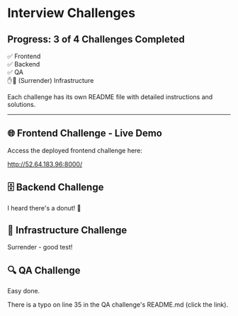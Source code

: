 # Interview Challenges

## Progress: 3 of 4 Challenges Completed  
✅ Frontend  
✅ Backend  
✅ QA  
✋🤚 (Surrender) Infrastructure

Each challenge has its own README file with detailed instructions and solutions.

---

## 🌐 Frontend Challenge - Live Demo  

Access the deployed frontend challenge here:  

http://52.64.183.96:8000/

## 🗄️ Backend Challenge

I heard there's a donut! 🍩

## 🧱 Infrastructure Challenge

Surrender - good test! 

## 🔍 QA Challenge

Easy done.

There is a typo on line 35 in the QA challenge's README.md (click the link).

